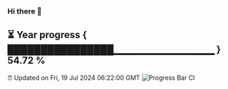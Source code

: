 ### Hi there 👋
⏳ Year progress { ████████████████▁▁▁▁▁▁▁▁▁▁▁▁▁▁ } 54.72 %
---
⏰ Updated on Fri, 19 Jul 2024 06:22:00 GMT
![Progress Bar CI](https://github.com/liununu/liununu/workflows/Progress%20Bar%20CI/badge.svg)
